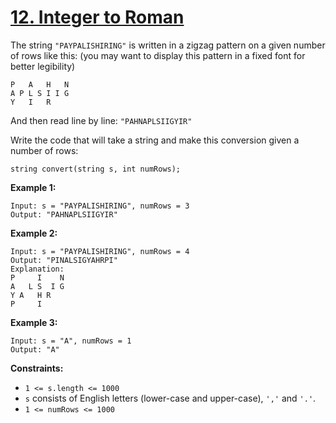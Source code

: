 # [12. Integer to Roman](https://leetcode.com/problems/integer-to-roman/)

The string <code>"PAYPALISHIRING"</code> is written in a zigzag pattern on a given number of rows like this: (you may want to display this pattern in a fixed font for better legibility)

```
P   A   H   N
A P L S I I G
Y   I   R
```

And then read line by line: <code>"PAHNAPLSIIGYIR"</code>

Write the code that will take a string and make this conversion given a number of rows:

```
string convert(string s, int numRows);
```

**Example 1:**

```
Input: s = "PAYPALISHIRING", numRows = 3
Output: "PAHNAPLSIIGYIR"
```

**Example 2:**

```
Input: s = "PAYPALISHIRING", numRows = 4
Output: "PINALSIGYAHRPI"
Explanation:
P     I    N
A   L S  I G
Y A   H R
P     I
```

**Example 3:**

```
Input: s = "A", numRows = 1
Output: "A"
```

**Constraints:**

- <code>1 <= s.length <= 1000</code>
- <code>s</code> consists of English letters (lower-case and upper-case), <code>','</code> and <code>'.'</code>.
- <code>1 <= numRows <= 1000</code>
